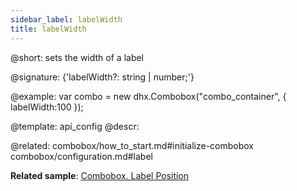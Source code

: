 ```yaml
---
sidebar_label: labelWidth
title: labelWidth
---          
```


@short: sets the width of a label

@signature: {'labelWidth?: string | number;'}

@example: 
var combo = new dhx.Combobox("combo_container", {
    labelWidth:100
});


@template:	api_config
@descr: 

@related: combobox/how_to_start.md#initialize-combobox
combobox/configuration.md#label

**Related sample**: [Combobox. Label Position](https://snippet.dhtmlx.com/2936fray)